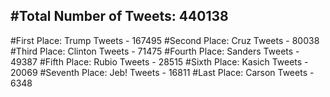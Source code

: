#Total Number of Tweets: 440138 
---
#First Place: Trump Tweets - 167495
#Second Place: Cruz Tweets - 80038
#Third Place: Clinton Tweets - 71475
#Fourth Place: Sanders Tweets - 49387
#Fifth Place: Rubio Tweets - 28515
#Sixth Place: Kasich Tweets - 20069
#Seventh Place: Jeb! Tweets - 16811
#Last Place: Carson Tweets - 6348
